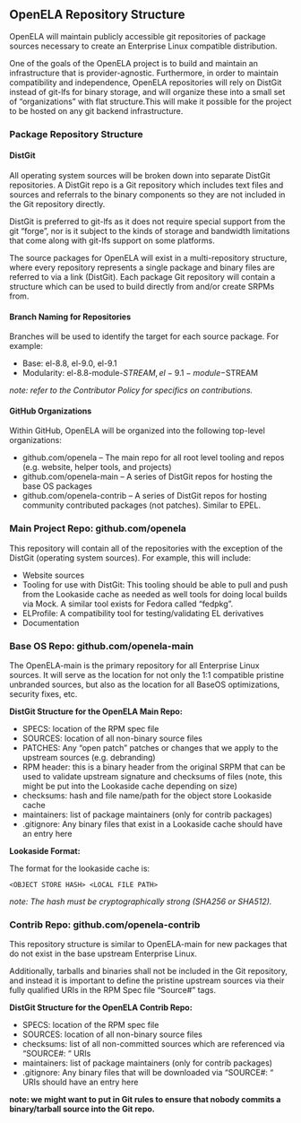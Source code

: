 ## OpenELA Repository Structure

OpenELA will maintain publicly accessible git repositories of package sources necessary to create an Enterprise Linux compatible distribution.

One of the goals of the OpenELA project is to build and maintain an infrastructure that is provider-agnostic. Furthermore, in order to maintain compatibility and independence, OpenELA repositories will rely on DistGit instead of git-lfs for binary storage, and will organize these  into a small set of “organizations” with flat structure.This will make it possible for the project to be hosted on any git backend infrastructure.


### Package Repository Structure

#### DistGit

All operating system sources will be broken down into separate DistGit repositories. A DistGit repo is a Git repository which includes text files and sources and referrals to the binary components so they are not included in the Git repository directly.

DistGit is preferred to git-lfs as it does not require special support from the git “forge”, nor is it subject to the kinds of storage and bandwidth limitations that come along with git-lfs support on some platforms.

The source packages for OpenELA will exist in a multi-repository structure, where every repository represents a single package and binary files are referred to via a link (DistGit). Each package Git repository will contain a structure which can be used to build directly from and/or create SRPMs from.

#### Branch Naming for Repositories

Branches will be used to identify the target for each source package. For example:

* Base: el-8.8, el-9.0, el-9.1
* Modularity: el-8.8-module-$STREAM, el-9.1-module-$STREAM

*note: refer to the Contributor Policy for specifics on contributions.*

#### GitHub Organizations

Within GitHub, OpenELA will be organized into the following top-level organizations:

* github.com/openela – The main repo for all root level tooling and repos (e.g. website, helper tools, and projects)
* github.com/openela-main – A series of DistGit repos for hosting the base OS packages
* github.com/openela-contrib – A series of DistGit repos for hosting community contributed packages (not patches). Similar to EPEL.

### Main Project Repo: github.com/openela

This repository will contain all of the repositories with the exception of the DistGit (operating system sources). For example, this will include:

* Website sources
* Tooling for use with DistGit: This tooling should be able to pull and push from the Lookaside cache as needed as well tools for doing local builds via Mock. A similar tool exists for Fedora called “fedpkg”.
* ELProfile: A compatibility tool for testing/validating EL derivatives 
* Documentation

### Base OS Repo: github.com/openela-main

The OpenELA-main is the primary repository for all Enterprise Linux sources. It will serve as the location for not only the 1:1 compatible pristine unbranded sources, but also as the location for all BaseOS optimizations, security fixes, etc.

**DistGit Structure for the OpenELA Main Repo:**

* SPECS: location of the RPM spec file
* SOURCES: location of all non-binary source files
* PATCHES: Any “open patch” patches or changes that we apply to the upstream sources (e.g. debranding)
* RPM header: this is a binary header from the original SRPM that can be used to validate upstream signature and checksums of files (note, this might be put into the Lookaside cache depending on size)
* checksums: hash and file name/path for the object store Lookaside cache
* maintainers: list of package maintainers (only for contrib packages)
* .gitignore: Any binary files that exist in a Lookaside cache should have an entry here

**Lookaside Format:**

The format for the lookaside cache is:

```
<OBJECT STORE HASH> <LOCAL FILE PATH>
```

*note: The hash must be cryptographically strong (SHA256 or SHA512).*

### Contrib Repo: github.com/openela-contrib

This repository structure is similar to OpenELA-main for new packages that do not exist in the base upstream Enterprise Linux.

Additionally, tarballs and binaries shall not be included in the Git repository, and instead it is important to define the pristine upstream sources via their fully qualified URIs in the RPM Spec file “Source#” tags. 

**DistGit Structure for the OpenELA Contrib Repo:**

* SPECS: location of the RPM spec file
* SOURCES: location of all non-binary source files
* checksums: list of all non-committed sources which are referenced via “SOURCE#: “ URIs
* maintainers: list of package maintainers (only for contrib packages)
* .gitignore: Any binary files that will be downloaded via “SOURCE#: “ URIs should have an entry here

**note: we might want to put in Git rules to ensure that nobody commits a binary/tarball source into the Git repo.**

